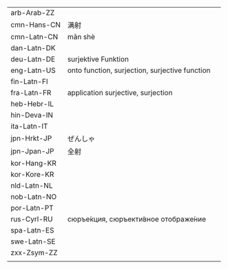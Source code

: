 | | | |
|-|-|-|
| arb-Arab-ZZ |  |  |
| cmn-Hans-CN | 满射 |  |
| cmn-Latn-CN | mǎn shè |  |
| dan-Latn-DK |  |  |
| deu-Latn-DE | surjektive Funktion |  |
| eng-Latn-US | onto function, surjection, surjective function |  |
| fin-Latn-FI |  |  |
| fra-Latn-FR | application surjective, surjection |  |
| heb-Hebr-IL |  |  |
| hin-Deva-IN |  |  |
| ita-Latn-IT |  |  |
| jpn-Hrkt-JP | ぜんしゃ |  |
| jpn-Jpan-JP | 全射 |  |
| kor-Hang-KR |  |  |
| kor-Kore-KR |  |  |
| nld-Latn-NL |  |  |
| nob-Latn-NO |  |  |
| por-Latn-PT |  |  |
| rus-Cyrl-RU | сюръе́кция, сюръекти́вное отображе́ние |  |
| spa-Latn-ES |  |  |
| swe-Latn-SE |  |  |
| zxx-Zsym-ZZ |  |  |
|  |  |  |
